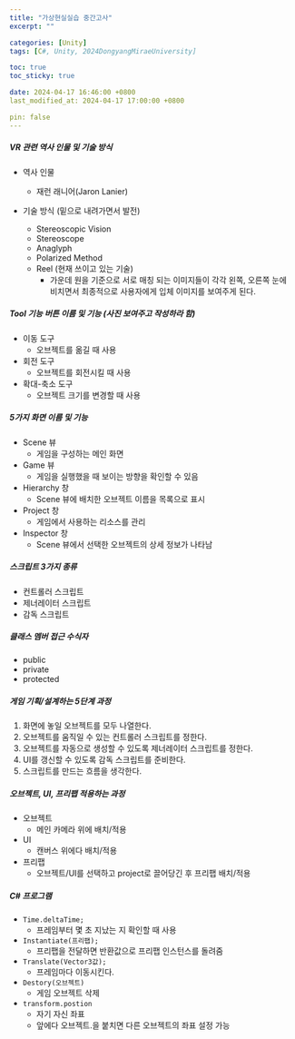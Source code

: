 ```yaml
---
title: "가상현실실습 중간고사"
excerpt: ""

categories: [Unity]
tags: [C#, Unity, 2024DongyangMiraeUniversity]

toc: true
toc_sticky: true

date: 2024-04-17 16:46:00 +0800
last_modified_at: 2024-04-17 17:00:00 +0800

pin: false
---
```


##### VR 관련 역사 인물 및 기술 방식

- 역사 인물
    - 재런 래니어(Jaron Lanier)

- 기술 방식 (밑으로 내려가면서 발전)
    - Stereoscopic Vision
    - Stereoscope
    - Anaglyph
    - Polarized Method
    - Reel (현재 쓰이고 있는 기술)
        - 가운데 원을 기준으로 서로 매칭 되는 이미지들이 각각 왼쪽, 오른쪽 눈에 비치면서 최종적으로 사용자에게 입체 이미지를 보여주게 된다.

##### Tool 기능 버튼 이름 및 기능 (사진 보여주고 작성하라 함)
- 이동 도구
    - 오브젝트를 옮길 때 사용
- 회전 도구
    - 오브젝트를 회전시킬 때 사용
- 확대-축소 도구
    - 오브젝트 크기를 변경할 때 사용

##### 5가지 화면 이름 및 기능
- Scene 뷰
    - 게임을 구성하는 메인 화면
- Game 뷰
    - 게임을 실행했을 때 보이는 방향을 확인할 수 있음
- Hierarchy 창
    - Scene 뷰에 배치한 오브젝트 이름을 목록으로 표시
- Project 창
    - 게임에서 사용하는 리소스를 관리
- Inspector 창
    - Scene 뷰에서 선택한 오브젝트의 상세 정보가 나타남

##### 스크립트 3가지 종류
- 컨트롤러 스크립트
- 제너레이터 스크립트
- 감독 스크립트

##### 클래스 멤버 접근 수식자
- public
- private
- protected

##### 게임 기획/설계하는 5단계 과정
1. 화면에 놓일 오브젝트를 모두 나열한다.
2. 오브젝트를 움직일 수 있는 컨트롤러 스크립트를 정한다.
3. 오브젝트를 자동으로 생성할 수 있도록 제너레이터 스크립트를 정한다.
4. UI를 갱신할 수 있도록 감독 스크립트를 준비한다.
5. 스크립트를 만드는 흐름을 생각한다.

##### 오브젝트, UI, 프리팹 적용하는 과정
- 오브젝트
    - 메인 카메라 위에 배치/적용
- UI
    - 캔버스 위에다 배치/적용
- 프리팹
    - 오브젝트/UI를 선택하고 project로 끌어당긴 후 프리팹 배치/적용

##### C# 프로그램
- ```Time.deltaTime;```
    - 프레임부터 몇 초 지났는 지 확인할 때 사용
- ```Instantiate(프리팹);```
    - 프리팹을 전달하면 반환값으로 프리팹 인스턴스를 돌려줌
- ```Translate(Vector3값);```
    - 프레임마다 이동시킨다.
- ```Destory(오브젝트)```
    - 게임 오브젝트 삭제
- ```transform.postion```
    - 자기 자신 좌표
    - 앞에다 오브젝트.을 붙치면 다른 오브젝트의 좌표 설정 가능